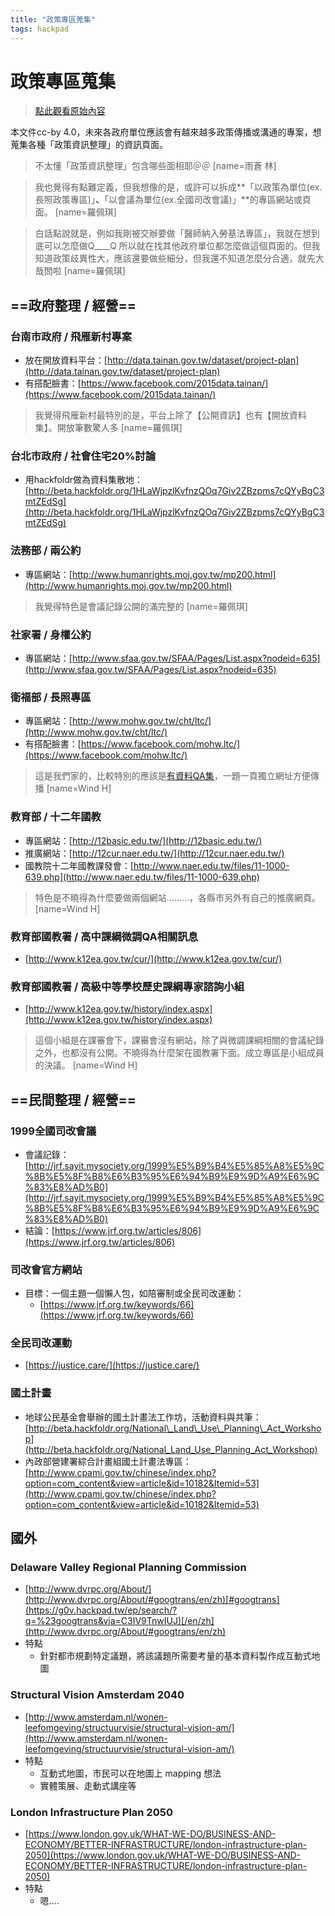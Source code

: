 ```yaml
---
title: "政策專區蒐集"
tags: hackpad
---
```


# 政策專區蒐集

> [點此觀看原始內容](https://g0v.hackpad.tw/C3IV9TnwIUJ)

本文件cc-by 4.0，未來各政府單位應該會有越來越多政策傳播或溝通的專案，想蒐集各種「政策資訊整理」的資訊頁面。
> 不太懂「政策資訊整理」包含哪些面相耶＠＠
> [name=雨蒼 林]


> 我也覺得有點難定義，但我想像的是，或許可以拆成**「以政策為單位(ex.長照政策專區)」**、**「以會議為單位(ex.全國司改會議)」**的專區網站或頁面。
> [name=羅佩琪]


> 白話點說就是，例如我剛被交辦要做「醫師納入勞基法專區」，我就在想到底可以怎麼做Q____Q 所以就在找其他政府單位都怎麼做這個頁面的。但我知道政策歧異性大，應該還要做些細分，但我還不知道怎麼分合適，就先大哉問啦
> [name=羅佩琪]


## ==政府整理 / 經營==


### 台南市政府 / 飛雁新村專案

- 放在開放資料平台：[http://data.tainan.gov.tw/dataset/project-plan](http://data.tainan.gov.tw/dataset/project-plan)
- 有搭配臉書：[https://www.facebook.com/2015data.tainan/](https://www.facebook.com/2015data.tainan/)

> 我覺得飛雁新村最特別的是，平台上除了【公開資訊】也有【開放資料集】。開放筆數驚人多
> [name=羅佩琪]



### 台北市政府 / 社會住宅20%討論

- 用hackfoldr做為資料集散地：[http://beta.hackfoldr.org/1HLaWjpzlKvfnzQOq7Giv2ZBzpms7cQYyBgC3mtZEdSg](http://beta.hackfoldr.org/1HLaWjpzlKvfnzQOq7Giv2ZBzpms7cQYyBgC3mtZEdSg)


### 法務部 / 兩公約

- 專區網站：[http://www.humanrights.moj.gov.tw/mp200.html](http://www.humanrights.moj.gov.tw/mp200.html)

> 我覺得特色是會議記錄公開的滿完整的
> [name=羅佩琪]



### 社家署 / 身權公約

- 專區網站：[http://www.sfaa.gov.tw/SFAA/Pages/List.aspx?nodeid=635](http://www.sfaa.gov.tw/SFAA/Pages/List.aspx?nodeid=635)


### 衛福部 / 長照專區

- 專區網站：[http://www.mohw.gov.tw/cht/ltc/](http://www.mohw.gov.tw/cht/ltc/)
- 有搭配臉書：[https://www.facebook.com/mohw.ltc/](https://www.facebook.com/mohw.ltc/)

> 這是我們家的，比較特別的應該是[有資料QA集](http://www.mohw.gov.tw/cht/LTC/DM1_P.aspx?f_list_no=903&fod_list_no=0&doc_no=50962)，一題一頁獨立網址方便傳播
> [name=Wind H]


### 教育部 / 十二年國教

- 專區網站：[http://12basic.edu.tw/](http://12basic.edu.tw/)
- 推廣網站：[http://12cur.naer.edu.tw/](http://12cur.naer.edu.tw/)
- 國教院十二年國教課發會：[http://www.naer.edu.tw/files/11-1000-639.php](http://www.naer.edu.tw/files/11-1000-639.php)
> 特色是不曉得為什麼要做兩個網站………，各縣市另外有自己的推廣網頁。
> [name=Wind H]


### 教育部國教署 / 高中課綱微調QA相關訊息

- [http://www.k12ea.gov.tw/cur/](http://www.k12ea.gov.tw/cur/)

### 教育部國教署 / 高級中等學校歷史課綱專家諮詢小組

- [http://www.k12ea.gov.tw/history/index.aspx](http://www.k12ea.gov.tw/history/index.aspx)
> 這個小組是在課審會下，課審會沒有網站，除了與微調課綱相關的會議紀錄之外，也都沒有公開。不曉得為什麼架在國教署下面。成立專區是小組成員的決議。
> [name=Wind H]



## ==民間整理 / 經營==


### 1999全國司改會議

- 會議記錄：[http://jrf.sayit.mysociety.org/1999%E5%B9%B4%E5%85%A8%E5%9C%8B%E5%8F%B8%E6%B3%95%E6%94%B9%E9%9D%A9%E6%9C%83%E8%AD%B0](http://jrf.sayit.mysociety.org/1999%E5%B9%B4%E5%85%A8%E5%9C%8B%E5%8F%B8%E6%B3%95%E6%94%B9%E9%9D%A9%E6%9C%83%E8%AD%B0)
- 結論：[https://www.jrf.org.tw/articles/806](https://www.jrf.org.tw/articles/806)

### 司改會官方網站

- 目標：一個主題一個懶人包，如陪審制或全民司改運動：
    - [https://www.jrf.org.tw/keywords/66](https://www.jrf.org.tw/keywords/66)

### 全民司改運動

- [https://justice.care/](https://justice.care/)

### 國土計畫

- 地球公民基金會舉辦的國土計畫法工作坊，活動資料與共筆：[http://beta.hackfoldr.org/National\_Land\_Use\_Planning\_Act_Workshop](http://beta.hackfoldr.org/National_Land_Use_Planning_Act_Workshop)
- 內政部營建署綜合計畫組國土計畫法專區：[http://www.cpami.gov.tw/chinese/index.php?option=com_content&view=article&id=10182&Itemid=53](http://www.cpami.gov.tw/chinese/index.php?option=com_content&view=article&id=10182&Itemid=53)

## 國外

### Delaware Valley Regional Planning Commission

- [http://www.dvrpc.org/About/](http://www.dvrpc.org/About/#googtrans/en/zh)[#googtrans](https://g0v.hackpad.tw/ep/search/?q=%23googtrans&via=C3IV9TnwIUJ)[/en/zh](http://www.dvrpc.org/About/#googtrans/en/zh)
- 特點
    - 針對都市規劃特定議題，將該議題所需要考量的基本資料製作成互動式地圖

### Structural Vision Amsterdam 2040

- [http://www.amsterdam.nl/wonen-leefomgeving/structuurvisie/structural-vision-am/](http://www.amsterdam.nl/wonen-leefomgeving/structuurvisie/structural-vision-am/)
- 特點
    - 互動式地圖，市民可以在地圖上 mapping 想法
    - 實體策展、走動式講座等

### London Infrastructure Plan 2050

- [https://www.london.gov.uk/WHAT-WE-DO/BUSINESS-AND-ECONOMY/BETTER-INFRASTRUCTURE/london-infrastructure-plan-2050](https://www.london.gov.uk/WHAT-WE-DO/BUSINESS-AND-ECONOMY/BETTER-INFRASTRUCTURE/london-infrastructure-plan-2050)
- 特點
    - 嗯....

